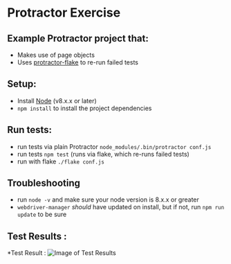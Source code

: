 # Protractor Exercise

## Example Protractor project that:
* Makes use of page objects
* Uses [protractor-flake](https://github.com/NickTomlin/protractor-flake) to re-run failed tests

## Setup:
* Install [Node](http://nodejs.org) (v8.x.x or later)
* `npm install` to install the project dependencies

## Run tests:
* run tests via plain Protractor `node_modules/.bin/protractor conf.js`
* run tests `npm test` (runs via flake, which re-runs failed tests)
* run with flake `./flake conf.js`

## Troubleshooting
* run `node -v` and make sure your node version is 8.x.x or greater
* `webdriver-manager` _should_ have updated on install, but if not, run `npm run update` to be sure


## Test Results : 

*Test Result : 
![Image of Test Results](https://ibb.co/rwX5cwG)
